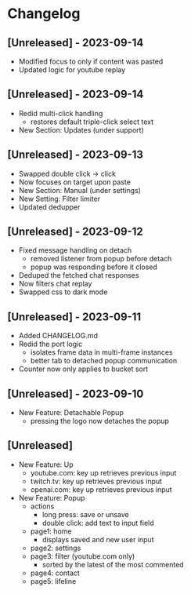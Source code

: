 # Changelog

## [Unreleased] - 2023-09-14

- Modified focus to only if content was pasted
- Updated logic for youtube replay 

## [Unreleased] - 2023-09-14

- Redid multi-click handling
    * restores default triple-click select text
- New Section: Updates (under support)

## [Unreleased] - 2023-09-13

- Swapped double click -> click
- Now focuses on target upon paste
- New Section: Manual (under settings)
- New Setting: Filter limiter
- Updated dedupper

## [Unreleased] - 2023-09-12

- Fixed message handling on detach
    * removed listener from popup before detach
    * popup was responding before it closed
- Deduped the fetched chat responses
- Now filters chat replay
- Swapped css to dark mode

## [Unreleased] - 2023-09-11

- Added CHANGELOG.md
- Redid the port logic
    * isolates frame data in multi-frame instances
    * better tab to detached popup communication
- Counter now only applies to bucket sort

## [Unreleased] - 2023-09-10

- New Feature: Detachable Popup
    * pressing the logo now detaches the popup

## [Unreleased]

- New Feature: Up
    * youtube.com: key up retrieves previous input
    * twitch.tv: key up retrieves previous input
    * openai.com: key up retrieves previous input
- New Feature: Popup
    * actions
        + long press: save or unsave
        + double click: add text to input field
    * page1: home
        + displays saved and new user input
    * page2: settings
    * page3: filter (youtube.com only)
        + sorted by the latest of the most commented
    * page4: contact 
    * page5: lifeline
